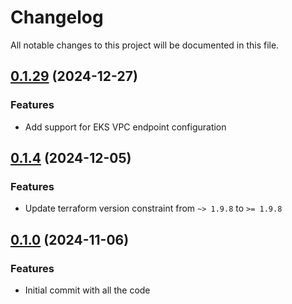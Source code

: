 # Changelog

All notable changes to this project will be documented in this file.

## [0.1.29]() (2024-12-27)

### Features

* Add support for EKS VPC endpoint configuration

## [0.1.4]() (2024-12-05)

### Features

* Update terraform version constraint from `~> 1.9.8` to `>= 1.9.8`

## [0.1.0]() (2024-11-06)

### Features

* Initial commit with all the code
